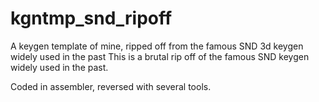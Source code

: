# kgntmp_snd_ripoff
A keygen template of mine, ripped off from the famous SND 3d keygen widely used in the past
This is a brutal rip off of the famous SND keygen widely used in the past.

Coded in assembler, reversed with several tools.
